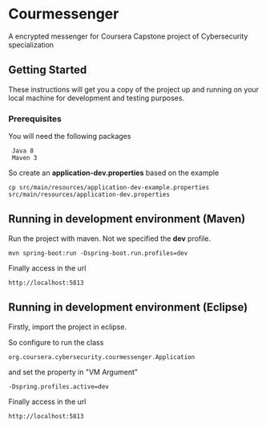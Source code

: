 # Courmessenger

A encrypted messenger for Coursera Capstone project of Cybersecurity specialization

## Getting Started

These instructions will get you a copy of the project up and running on your local machine for development and testing purposes.

### Prerequisites

You will need the following packages

```
 Java 8
 Maven 3
```

So create an __application-dev.properties__ based on the example

```
cp src/main/resources/application-dev-example.properties src/main/resources/application-dev.properties 
```


## Running in development environment (Maven)


Run the project with maven. Not we specified the __dev__ profile.

```
mvn spring-boot:run -Dspring-boot.run.profiles=dev
```

Finally access in the url

```
http://localhost:5813
```

## Running in development environment (Eclipse)


Firstly, import the project in eclipse.

So configure to run the class

```
org.coursera.cybersecurity.courmessenger.Application
```

and set the property in "VM Argument"

```
-Dspring.profiles.active=dev
```

Finally access in the url

```
http://localhost:5813
```
